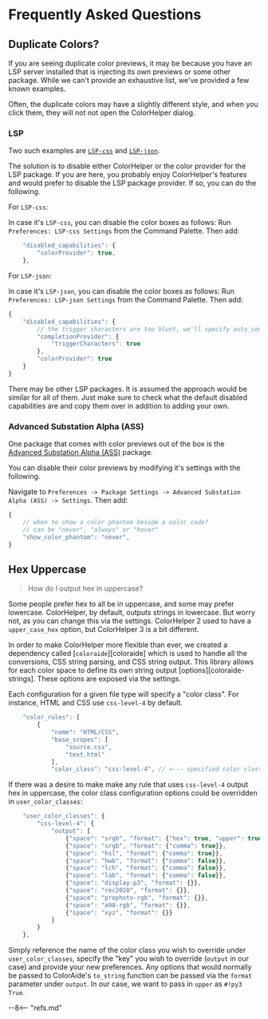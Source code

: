 # Frequently Asked Questions

## Duplicate Colors?

If you are seeing duplicate color previews, it may be because you have an LSP server installed that is injecting its own
previews or some other package. While we can't provide an exhaustive list, we've provided a few known examples.

Often, the duplicate colors may have a slightly different style, and when you click them, they will not not open the
ColorHelper dialog.

### LSP

Two such examples are [`LSP-css`](https://packagecontrol.io/packages/LSP-css) and
[`LSP-json`](https://packagecontrol.io/packages/LSP-json).

The solution is to disable either ColorHelper or the color provider for the LSP package. If you are here, you probably
enjoy ColorHelper's features and would prefer to disable the LSP package provider. If so, you can do the following.

For `LSP-css`:

In case it's `LSP-css`, you can disable the color boxes as follows: Run `Preferences: LSP-css Settings` from the
Command Palette. Then add:

```js
    "disabled_capabilities": {
        "colorProvider": true,
    },
```

For `LSP-json`:

In case it's `LSP-json`, you can disable the color boxes as follows: Run `Preferences: LSP-json Settings` from the
Command Palette. Then add:

```js
{
    "disabled_capabilities": {
        // the trigger characters are too blunt, we'll specify auto_complete_selector manually
        "completionProvider": {
            "triggerCharacters": true
        },
        "colorProvider": true
    }
}
```

There may be other LSP packages. It is assumed the approach would be similar for all of them. Just make sure to check
what the default disabled capabilities are and copy them over in addition to adding your own.

### Advanced Substation Alpha (ASS)

One package that comes with color previews out of the box is the [Advanced Substation Alpha (ASS)](https://packagecontrol.io/packages/Advanced%20Substation%20Alpha%20(ASS)) package.

You can disable their color previews by modifying it's settings with the following.

Navigate to `Preferences -> Package Settings -> Advanced Substation Alpha (ASS) -> Settings`. Then add:

```js
{
    // when to show a color phantom beside a color code?
    // can be "never", "always" or "hover"
    "show_color_phantom": "never",
}
```

## Hex Uppercase

> How do I output hex in uppercase?

Some people prefer hex to all be in uppercase, and some may prefer lowercase. ColorHelper, by default, outputs strings
in lowercase. But worry not, as you can change this via the settings. ColorHelper 2 used to have a `upper_case_hex`
option, but ColorHelper 3 is a bit different.

In order to make ColorHelper more flexible than ever, we created a dependency called [`coloraide`][coloraide]
which is used to handle all the conversions, CSS string parsing, and CSS string output. This library allows for each
color space to define its own string output [options][coloraide-strings]. These options are exposed via the settings.

Each configuration for a given file type will specify a "color class". For instance, HTML and CSS use `css-level-4` by
default.

```js
    "color_rules": [
        {
            "name": "HTML/CSS",
            "base_scopes": [
                "source.css",
                "text.html"
            ],
            "color_class": "css-level-4", // <--- specified color class
```

If there was a desire to make make any rule that uses `css-level-4` output hex in uppercase, the color class
configuration options could be overridden in `user_color_classes`:

```js
    "user_color_classes": {
        "css-level-4": {
            "output": [
                {"space": "srgb", "format": {"hex": true, "upper": true}}, // <--- `upper` forces hex to uppercase
                {"space": "srgb", "format": {"comma": true}},
                {"space": "hsl", "format": {"comma": true}},
                {"space": "hwb", "format": {"comma": false}},
                {"space": "lch", "format": {"comma": false}},
                {"space": "lab", "format": {"comma": false}},
                {"space": "display-p3", "format": {}},
                {"space": "rec2020", "format": {}},
                {"space": "prophoto-rgb", "format": {}},
                {"space": "a98-rgb", "format": {}},
                {"space": "xyz", "format": {}}
            ]
        }
    },
```

Simply reference the name of the color class you wish to override under `user_color_classes`, specify the "key" you wish
to override (`output` in our case) and provide your new preferences. Any options that would normally be passed to
ColorAide's `to_string` function can be passed via the `format` parameter under `output`. In our case, we want to pass
in `upper` as `#!py3 True`.

--8<-- "refs.md"
